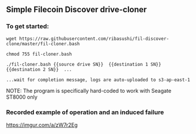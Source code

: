 ## Simple Filecoin Discover drive-cloner

### To get started:

```
wget https://raw.githubusercontent.com/ribasushi/fil-discover-clone/master/fil-cloner.bash

chmod 755 fil-cloner.bash

./fil-cloner.bash {{source drive SN}}  {{destination 1 SN}}  {{destination 2 SN}}  ...

...wait for completion message, logs are auto-uploaded to s3-ap-east-1

```

NOTE: The program is specifically hard-coded to work with Seagate ST8000 only

### Recorded example of operation and an induced failure

https://imgur.com/a/zW7r2Eg